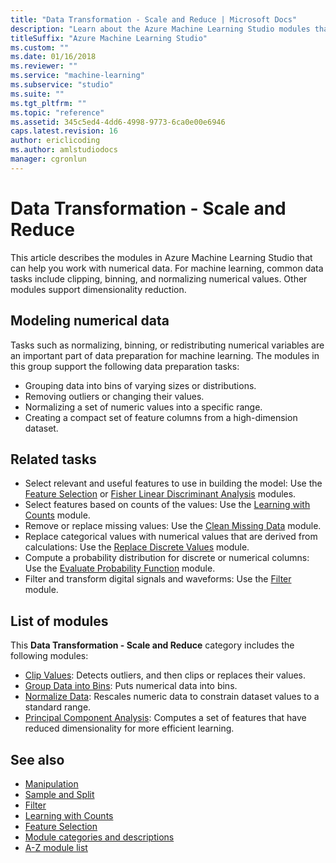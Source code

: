 ```yaml
---
title: "Data Transformation - Scale and Reduce | Microsoft Docs"
description: "Learn about the Azure Machine Learning Studio modules that can help you work with numerical data."
titleSuffix: "Azure Machine Learning Studio"
ms.custom: ""
ms.date: 01/16/2018
ms.reviewer: ""
ms.service: "machine-learning"
ms.subservice: "studio"
ms.suite: ""
ms.tgt_pltfrm: ""
ms.topic: "reference"
ms.assetid: 345c5ed4-4dd6-4998-9773-6ca0e00e6946
caps.latest.revision: 16
author: ericlicoding
ms.author: amlstudiodocs
manager: cgronlun
---
```

# Data Transformation - Scale and Reduce

This article describes the modules in Azure Machine Learning Studio that can help you work with numerical data. For machine learning, common data tasks include clipping, binning, and normalizing numerical values. Other modules support dimensionality reduction.

## Modeling numerical data

Tasks such as normalizing, binning, or redistributing numerical variables are an important part of data preparation for machine learning. The modules in this group support the following data preparation tasks:

- Grouping data into bins of varying sizes or distributions.
- Removing outliers or changing their values.
- Normalizing a set of numeric values into a specific range.
- Creating a compact set of feature columns from a high-dimension dataset.

## Related tasks

- Select relevant and useful features to use in building the model: Use the [Feature Selection](feature-selection-modules.md) or [Fisher Linear Discriminant Analysis](fisher-linear-discriminant-analysis.md) modules.
- Select features based on counts of the values: Use the [Learning with Counts](data-transformation-learning-with-counts.md) module.
- Remove or replace missing values: Use the [Clean Missing Data](clean-missing-data.md) module.
- Replace categorical values with numerical values that are derived from calculations: Use the [Replace Discrete Values](replace-discrete-values.md) module.
- Compute a probability distribution for discrete or numerical columns: Use the [Evaluate Probability Function](evaluate-probability-function.md) module.
- Filter and transform digital signals and waveforms: Use the [Filter](data-transformation-filter.md) module.

## List of modules

This **Data Transformation - Scale and Reduce** category includes the following modules:

- [Clip Values](clip-values.md): Detects outliers, and then clips or replaces their values.
- [Group Data into Bins](group-data-into-bins.md): Puts numerical data into bins.
- [Normalize Data](normalize-data.md): Rescales numeric data to constrain dataset values to a standard range.
- [Principal Component Analysis](principal-component-analysis.md): Computes a set of features that have reduced dimensionality for more efficient learning.

## See also

- [Manipulation](data-transformation-manipulation.md)
- [Sample and Split](data-transformation-sample-and-split.md)
- [Filter](data-transformation-filter.md)
- [Learning with Counts](data-transformation-learning-with-counts.md)
- [Feature Selection](feature-selection-modules.md)
- [Module categories and descriptions](machine-learning-module-descriptions.md)
- [A-Z module list](a-z-module-list.md)
